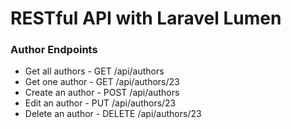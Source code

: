 # RESTful API with Laravel Lumen

### Author Endpoints
* Get all authors - GET /api/authors
* Get one author - GET /api/authors/23
* Create an author - POST /api/authors
* Edit an author - PUT /api/authors/23
* Delete an author - DELETE /api/authors/23